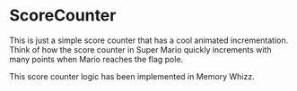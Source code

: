 # ScoreCounter

This is just a simple score counter that has a cool animated incrementation. Think of how the score counter in Super Mario quickly increments with many points when Mario reaches the flag pole.

This score counter logic has been implemented in Memory Whizz.
